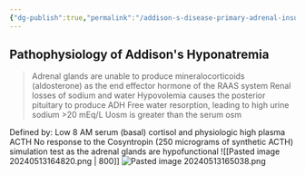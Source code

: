 ```yaml
---
{"dg-publish":true,"permalink":"/addison-s-disease-primary-adrenal-insufficiency-pai/","created":"2024-05-13T16:48:10.042-07:00","updated":"2025-09-27T11:40:30.447-07:00"}
---
```


## Pathophysiology of Addison's Hyponatremia
> Adrenal glands are unable to produce mineralocorticoids (aldosterone) as the end effector hormone of the RAAS system
> Renal losses of sodium and water
> Hypovolemia causes the posterior pituitary to produce ADH
> Free water resorption, leading to high urine sodium >20 mEq/L
> Uosm is greater than the serum osm

Defined by:
	Low 8 AM serum (basal) cortisol and physiologic high plasma ACTH
	No response to the Cosyntropin (250 micrograms of synthetic ACTH) simulation test as the adrenal glands are hypofunctional
![[Pasted image 20240513164820.png \| 800]]
![Pasted image 20240513165038.png](/img/user/assets/Pasted%20image%2020240513165038.png)